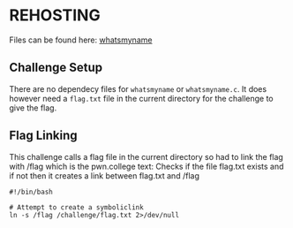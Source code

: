 # REHOSTING

Files can be found here: [whatsmyname](https://2022.angstromctf.com/challenges)

## Challenge Setup
There are no dependecy files for `whatsmyname` or `whatsmyname.c`. It does however need a `flag.txt` file in the current directory for the challenge to give the flag.

## Flag Linking
This challenge calls a flag file in the current directory so had to link the flag with /flag which is the pwn.college text:
Checks if the file flag.txt exists and if not then it creates a link between flag.txt and /flag
```
#!/bin/bash

# Attempt to create a symboliclink
ln -s /flag /challenge/flag.txt 2>/dev/null
```